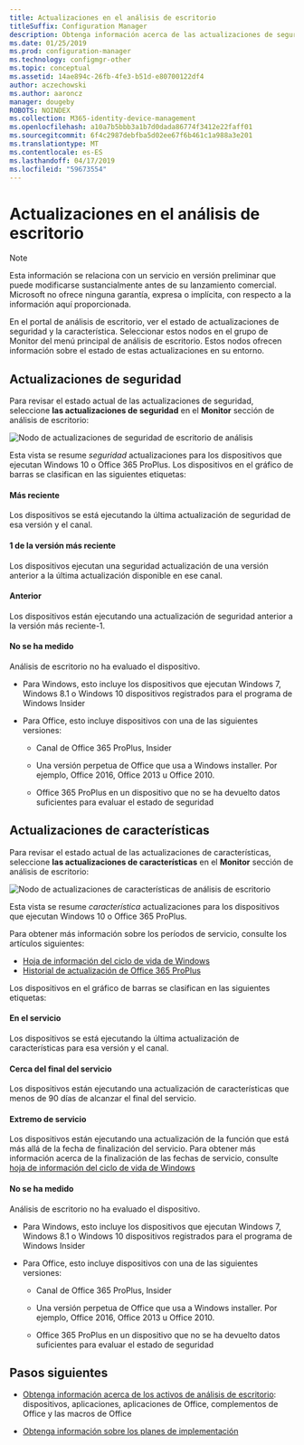 ```yaml
---
title: Actualizaciones en el análisis de escritorio
titleSuffix: Configuration Manager
description: Obtenga información acerca de las actualizaciones de seguridad y la característica de análisis de escritorio.
ms.date: 01/25/2019
ms.prod: configuration-manager
ms.technology: configmgr-other
ms.topic: conceptual
ms.assetid: 14ae894c-26fb-4fe3-b51d-e80700122df4
author: aczechowski
ms.author: aaroncz
manager: dougeby
ROBOTS: NOINDEX
ms.collection: M365-identity-device-management
ms.openlocfilehash: a10a7b5bbb3a1b7d0dada86774f3412e22faff01
ms.sourcegitcommit: 6f4c2987debfba5d02ee67f6b461c1a988a3e201
ms.translationtype: MT
ms.contentlocale: es-ES
ms.lasthandoff: 04/17/2019
ms.locfileid: "59673554"
---
```

# <a name="updates-in-desktop-analytics"></a>Actualizaciones en el análisis de escritorio 

> [!Note]  
> Esta información se relaciona con un servicio en versión preliminar que puede modificarse sustancialmente antes de su lanzamiento comercial. Microsoft no ofrece ninguna garantía, expresa o implícita, con respecto a la información aquí proporcionada.  

En el portal de análisis de escritorio, ver el estado de actualizaciones de seguridad y la característica. Seleccionar estos nodos en el grupo de Monitor del menú principal de análisis de escritorio. Estos nodos ofrecen información sobre el estado de estas actualizaciones en su entorno. 



## <a name="security-updates"></a>Actualizaciones de seguridad

Para revisar el estado actual de las actualizaciones de seguridad, seleccione **las actualizaciones de seguridad** en el **Monitor** sección de análisis de escritorio:

![Nodo de actualizaciones de seguridad de escritorio de análisis](media/security-updates.png)

Esta vista se resume *seguridad* actualizaciones para los dispositivos que ejecutan Windows 10 o Office 365 ProPlus. Los dispositivos en el gráfico de barras se clasifican en las siguientes etiquetas:

#### <a name="latest"></a>Más reciente
Los dispositivos se está ejecutando la última actualización de seguridad de esa versión y el canal.

#### <a name="latest-1"></a>1 de la versión más reciente
Los dispositivos ejecutan una seguridad actualización de una versión anterior a la última actualización disponible en ese canal.

#### <a name="older"></a>Anterior
Los dispositivos están ejecutando una actualización de seguridad anterior a la versión más reciente-1.

#### <a name="not-measured"></a>No se ha medido
Análisis de escritorio no ha evaluado el dispositivo. 

- Para Windows, esto incluye los dispositivos que ejecutan Windows 7, Windows 8.1 o Windows 10 dispositivos registrados para el programa de Windows Insider  

- Para Office, esto incluye dispositivos con una de las siguientes versiones:  

    - Canal de Office 365 ProPlus, Insider  

    - Una versión perpetua de Office que usa a Windows installer. Por ejemplo, Office 2016, Office 2013 u Office 2010.  

    - Office 365 ProPlus en un dispositivo que no se ha devuelto datos suficientes para evaluar el estado de seguridad  



## <a name="feature-updates"></a>Actualizaciones de características

Para revisar el estado actual de las actualizaciones de características, seleccione **las actualizaciones de características** en el **Monitor** sección de análisis de escritorio:

![Nodo de actualizaciones de características de análisis de escritorio](media/feature-updates.png)

Esta vista se resume *característica* actualizaciones para los dispositivos que ejecutan Windows 10 o Office 365 ProPlus. 

Para obtener más información sobre los períodos de servicio, consulte los artículos siguientes: 
- [Hoja de información del ciclo de vida de Windows](https://support.microsoft.com/help/13853/windows-lifecycle-fact-sheet)  
- [Historial de actualización de Office 365 ProPlus](https://docs.microsoft.com/officeupdates/update-history-office365-proplus-by-date)  

Los dispositivos en el gráfico de barras se clasifican en las siguientes etiquetas:

#### <a name="in-service"></a>En el servicio
Los dispositivos se está ejecutando la última actualización de características para esa versión y el canal.  

#### <a name="near-end-of-service"></a>Cerca del final del servicio
Los dispositivos están ejecutando una actualización de características que menos de 90 días de alcanzar el final del servicio.

#### <a name="end-of-service"></a>Extremo de servicio
Los dispositivos están ejecutando una actualización de la función que está más allá de la fecha de finalización del servicio. Para obtener más información acerca de la finalización de las fechas de servicio, consulte [hoja de información del ciclo de vida de Windows](https://support.microsoft.com/help/13853/windows-lifecycle-fact-sheet)  <!-- {xlink into relevant section of UDR_monitoring}|-->

#### <a name="not-measured"></a>No se ha medido
Análisis de escritorio no ha evaluado el dispositivo. 

- Para Windows, esto incluye los dispositivos que ejecutan Windows 7, Windows 8.1 o Windows 10 dispositivos registrados para el programa de Windows Insider

- Para Office, esto incluye dispositivos con una de las siguientes versiones:  

    - Canal de Office 365 ProPlus, Insider  

    - Una versión perpetua de Office que usa a Windows installer. Por ejemplo, Office 2016, Office 2013 u Office 2010.  

    - Office 365 ProPlus en un dispositivo que no se ha devuelto datos suficientes para evaluar el estado de seguridad  



## <a name="next-steps"></a>Pasos siguientes

- [Obtenga información acerca de los activos de análisis de escritorio](/sccm/desktop-analytics/about-assets): dispositivos, aplicaciones, aplicaciones de Office, complementos de Office y las macros de Office  

- [Obtenga información sobre los planes de implementación](/sccm/desktop-analytics/about-deployment-plans)  

